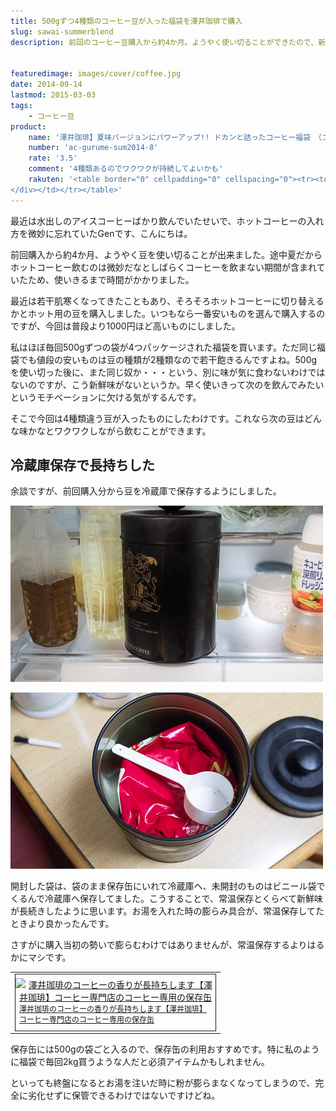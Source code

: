 ```yaml
---
title: 500gずつ4種類のコーヒー豆が入った福袋を澤井珈琲で購入
slug: sawai-summerblend
description: 前回のコーヒー豆購入から約4か月。ようやく使い切ることができたので、新しく豆を購入しました。今回は一番安いものではなく普段より約1000円追加支出し、4種類の豆が入った福袋を購入しました。それでもコストパフォーマンスはいいと思います。


featuredimage: images/cover/coffee.jpg
date: 2014-09-14
lastmod: 2015-03-03
tags: 
    - コーヒー豆
product:
    name: '澤井珈琲】夏味バージョンにパワーアップ!! ドカンと詰ったコーヒー福袋　（コーヒー/コーヒー豆/珈琲豆）'
    number: 'ac-gurume-sum2014-8'
    rate: '3.5'
    comment: '4種類あるのでワクワクが持続してよいかも'
    rakuten: '<table border="0" cellpadding="0" cellspacing="0"><tr><td valign="top"><div style="border:1px solid;margin:0px;padding:6px 0px;width:320px;text-align:center;float:left"><a href="http://hb.afl.rakuten.co.jp/hgc/11be2770.9eec789a.11be2771.029f4a42/?pc=http%3a%2f%2fitem.rakuten.co.jp%2fsawaicoffee-tea%2fac-gurume04%2f%3fscid%3daf_link_tbl&m=http%3a%2f%2fm.rakuten.co.jp%2fsawaicoffee-tea%2fn%2fac-gurume04" target="_blank"><img src="https://hbb.afl.rakuten.co.jp/hgb/?pc=http%3a%2f%2fthumbnail.image.rakuten.co.jp%2f%400_mall%2fsawaicoffee-tea%2fcabinet%2fmail%2fnatsu_gurume2014001.jpg%3f_ex%3d300x300&m=http%3a%2f%2fthumbnail.image.rakuten.co.jp%2f%400_mall%2fsawaicoffee-tea%2fcabinet%2fmail%2fnatsu_gurume2014001.jpg%3f_ex%3d80x80" alt="【澤井珈琲】夏味バージョンにパワーアップ!! ドカンと詰ったコーヒー福袋　（コーヒー/コーヒー豆/珈琲豆）" border="0" style="margin:0px;padding:0px"></a><p style="font-size:12px;line-height:1.4em;text-align:left;margin:0px;padding:2px 6px"><a href="http://hb.afl.rakuten.co.jp/hgc/11be2770.9eec789a.11be2771.029f4a42/?pc=http%3a%2f%2fitem.rakuten.co.jp%2fsawaicoffee-tea%2fac-gurume04%2f%3fscid%3daf_link_tbl&m=http%3a%2f%2fm.rakuten.co.jp%2fsawaicoffee-tea%2fn%2fac-gurume04" target="_blank">【澤井珈琲】夏味バージョンにパワーアップ!! ドカンと詰ったコーヒー福袋　（コーヒー/コーヒー豆/珈琲豆）</a>
</div></td></tr></table>'
---
```


最近は水出しのアイスコーヒーばかり飲んでいたせいで、ホットコーヒーの入れ方を微妙に忘れていたGenです、こんにちは。

前回購入から約4か月、ようやく豆を使い切ることが出来ました。途中夏だからホットコーヒー飲むのは微妙だなとしばらくコーヒーを飲まない期間が含まれていたため、使いきるまで時間がかかりました。

最近は若干肌寒くなってきたこともあり、そろそろホットコーヒーに切り替えるかとホット用の豆を購入しました。いつもなら一番安いものを選んで購入するのですが、今回は普段より1000円ほど高いものにしました。

私はほぼ毎回500gずつの袋が4つパッケージされた福袋を買います。ただ同じ福袋でも値段の安いものは豆の種類が2種類なので若干飽きるんですよね。500gを使い切った後に、また同じ奴か・・・という、別に味が気に食わないわけではないのですが、こう新鮮味がないというか。早く使いきって次のを飲んでみたいというモチベーションに欠ける気がするんです。

そこで今回は4種類違う豆が入ったものにしたわけです。これなら次の豆はどんな味かなとワクワクしながら飲むことができます。


## 冷蔵庫保存で長持ちした


余談ですが、前回購入分から豆を冷蔵庫で保存するようにしました。

![コーヒー豆保存缶　冷蔵庫で保管中](P7162371.jpg)

![コーヒー豆保存缶の中](P7162372.jpg)

開封した袋は、袋のまま保存缶にいれて冷蔵庫へ、未開封のものはビニール袋でくるんで冷蔵庫へ保存してました。こうすることで、常温保存とくらべて新鮮味が長続きしたように思います。お湯を入れた時の膨らみ具合が、常温保存してたときより良かったんです。

さすがに購入当初の勢いで膨らむわけではありませんが、常温保存するよりはるかにマシです。

<table cellpadding="0" cellspacing="0">
<tr>
<td valign="top">
<div style="border:1px solid;margin:0px;padding:6px 0px;width:320px;text-align:center;float:left"><a href="http://hb.afl.rakuten.co.jp/hgc/11be2770.9eec789a.11be2771.029f4a42/?pc=http%3a%2f%2fitem.rakuten.co.jp%2fsawaicoffee-tea%2fi-o-hozonkan-001%2f%3fscid%3daf_link_tbl&m=http%3a%2f%2fm.rakuten.co.jp%2fsawaicoffee-tea%2fn%2fi-o-hozonkan-001" target="_blank"><img src="https://hbb.afl.rakuten.co.jp/hgb/?pc=http%3a%2f%2fthumbnail.image.rakuten.co.jp%2f%400_mall%2fsawaicoffee-tea%2fcabinet%2f200912181118.jpg%3f_ex%3d300x300&m=http%3a%2f%2fthumbnail.image.rakuten.co.jp%2f%400_mall%2fsawaicoffee-tea%2fcabinet%2f200912181118.jpg%3f_ex%3d80x80" alt="澤井珈琲のコーヒーの香りが長持ちします【澤井珈琲】コーヒー専門店のコーヒー専用の保存缶" style="margin:0px;padding:0px"></a>

<p style="font-size:12px;line-height:1.4em;text-align:left;margin:0px;padding:2px 6px"><a href="http://hb.afl.rakuten.co.jp/hgc/11be2770.9eec789a.11be2771.029f4a42/?pc=http%3a%2f%2fitem.rakuten.co.jp%2fsawaicoffee-tea%2fi-o-hozonkan-001%2f%3fscid%3daf_link_tbl&m=http%3a%2f%2fm.rakuten.co.jp%2fsawaicoffee-tea%2fn%2fi-o-hozonkan-001" target="_blank">澤井珈琲のコーヒーの香りが長持ちします【澤井珈琲】コーヒー専門店のコーヒー専用の保存缶</a>

</div>
</td>
</tr>
</table>
保存缶には500gの袋ごと入るので、保存缶の利用おすすめです。特に私のように福袋で毎回2kg買うような人だと必須アイテムかもしれません。

といっても終盤になるとお湯を注いだ時に粉が膨らまなくなってしまうので、完全に劣化せずに保管できるわけではないですけどね。


  